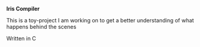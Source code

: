 **Iris Compiler**

This is a toy-project I am working on to get a better understanding of what happens behind the scenes

Written in C
